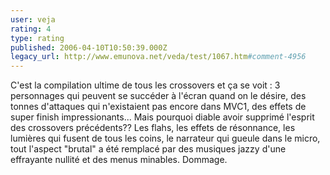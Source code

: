 ```yaml
---
user: veja
rating: 4
type: rating
published: 2006-04-10T10:50:39.000Z
legacy_url: http://www.emunova.net/veda/test/1067.htm#comment-4956
---
```

C'est la compilation ultime de tous les crossovers et ça se voit : 3 personnages qui peuvent se succéder à l'écran quand on le désire, des tonnes d'attaques qui n'existaient pas encore dans MVC1, des effets de super finish impressionants... Mais pourquoi diable avoir supprimé l'esprit des crossovers précédents?? Les flahs, les effets de résonnance, les lumières qui fusent de tous les coins, le narrateur qui gueule dans le micro, tout l'aspect "brutal" a été remplacé par des musiques jazzy d'une effrayante nullité et des menus minables. Dommage.